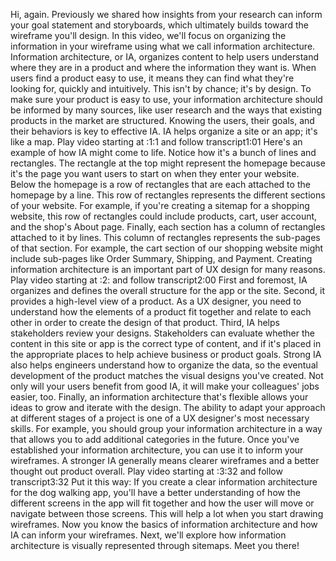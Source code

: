 Hi, again. Previously we shared how insights from your research can inform your goal statement and storyboards, which ultimately builds toward the wireframe you'll design. In this video, we'll focus on organizing the information in your wireframe using what we call information architecture. Information architecture, or IA, organizes content to help users understand where they are in a product and where the information they want is. When users find a product easy to use, it means they can find what they're looking for, quickly and intuitively. This isn't by chance; it's by design. To make sure your product is easy to use, your information architecture should be informed by many sources, like user research and the ways that existing products in the market are structured. Knowing the users, their goals, and their behaviors is key to effective IA. IA helps organize a site or an app; it's like a map.
Play video starting at :1:1 and follow transcript1:01
Here's an example of how IA might come to life. Notice how it's a bunch of lines and rectangles. The rectangle at the top might represent the homepage because it's the page you want users to start on when they enter your website. Below the homepage is a row of rectangles that are each attached to the homepage by a line. This row of rectangles represents the different sections of your website. For example, if you're creating a sitemap for a shopping website, this row of rectangles could include products, cart, user account, and the shop's About page. Finally, each section has a column of rectangles attached to it by lines. This column of rectangles represents the sub-pages of that section. For example, the cart section of our shopping website might include sub-pages like Order Summary, Shipping, and Payment. Creating information architecture is an important part of UX design for many reasons.
Play video starting at :2: and follow transcript2:00
First and foremost, IA organizes and defines the overall structure for the app or the site. Second, it provides a high-level view of a product. As a UX designer, you need to understand how the elements of a product fit together and relate to each other in order to create the design of that product. Third, IA helps stakeholders review your designs. Stakeholders can evaluate whether the content in this site or app is the correct type of content, and if it's placed in the appropriate places to help achieve business or product goals. Strong IA also helps engineers understand how to organize the data, so the eventual development of the product matches the visual designs you've created. Not only will your users benefit from good IA, it will make your colleagues' jobs easier, too. Finally, an information architecture that's flexible allows your ideas to grow and iterate with the design. The ability to adapt your approach at different stages of a project is one of a UX designer's most necessary skills. For example, you should group your information architecture in a way that allows you to add additional categories in the future. Once you've established your information architecture, you can use it to inform your wireframes. A stronger IA generally means clearer wireframes and a better thought out product overall.
Play video starting at :3:32 and follow transcript3:32
Put it this way: If you create a clear information architecture for the dog walking app, you'll have a better understanding of how the different screens in the app will fit together and how the user will move or navigate between those screens. This will help a lot when you start drawing wireframes. Now you know the basics of information architecture and how IA can inform your wireframes. Next, we'll explore how information architecture is visually represented through sitemaps. Meet you there!